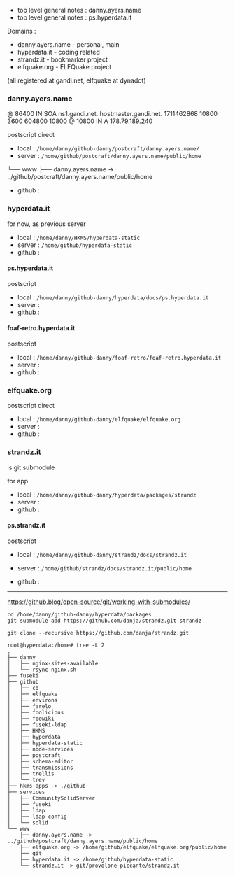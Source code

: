 - top level general notes : danny.ayers.name
- top level general notes : ps.hyperdata.it

Domains :

- danny.ayers.name - personal, main
- hyperdata.it - coding related
- strandz.it - bookmarker project
- elfquake.org - ELFQuake project

(all registered at gandi.net, elfquake at dynadot)

### danny.ayers.name

@ 86400 IN SOA ns1.gandi.net. hostmaster.gandi.net. 1711462868 10800 3600 604800 10800
@ 10800 IN A 178.79.189.240

postscript direct

- local : `/home/danny/github-danny/postcraft/danny.ayers.name/`
- server : `/home/github/postcraft/danny.ayers.name/public/home`

└── www
├── danny.ayers.name -> ../github/postcraft/danny.ayers.name/public/home

- github :

### hyperdata.it

for now, as previous server

- local : `/home/danny/HKMS/hyperdata-static`
- server : `/home/github/hyperdata-static`
- github :

#### ps.hyperdata.it

postscript

- local : `/home/danny/github-danny/hyperdata/docs/ps.hyperdata.it`
- server :
- github :

#### foaf-retro.hyperdata.it

postscript

- local : `/home/danny/github-danny/foaf-retro/foaf-retro.hyperdata.it`
- server :
- github :

### elfquake.org

postscript direct

- local : `/home/danny/github-danny/elfquake/elfquake.org`
- server :
- github :

### strandz.it

is git submodule

for app

- local : `/home/danny/github-danny/hyperdata/packages/strandz`
- server :
- github :

#### ps.strandz.it

postscript

- local : `/home/danny/github-danny/strandz/docs/strandz.it`
- server : `/home/github/strandz/docs/strandz.it/public/home`

- github :

---

https://github.blog/open-source/git/working-with-submodules/

```
cd /home/danny/github-danny/hyperdata/packages
git submodule add https://github.com/danja/strandz.git strandz
```

```
git clone --recursive https://github.com/danja/strandz.git
```

```
root@hyperdata:/home# tree -L 2
.
├── danny
│   ├── nginx-sites-available
│   └── rsync-nginx.sh
├── fuseki
├── github
│   ├── cd
│   ├── elfquake
│   ├── environs
│   ├── farelo
│   ├── foolicious
│   ├── foowiki
│   ├── fuseki-ldap
│   ├── HKMS
│   ├── hyperdata
│   ├── hyperdata-static
│   ├── node-services
│   ├── postcraft
│   ├── schema-editor
│   ├── transmissions
│   ├── trellis
│   └── trev
├── hkms-apps -> ./github
├── services
│   ├── CommunitySolidServer
│   ├── fuseki
│   ├── ldap
│   ├── ldap-config
│   └── solid
└── www
    ├── danny.ayers.name -> ../github/postcraft/danny.ayers.name/public/home
    ├── elfquake.org -> /home/github/elfquake/elfquake.org/public/home
    ├── git
    ├── hyperdata.it -> /home/github/hyperdata-static
    └── strandz.it -> git/provolone-piccante/strandz.it

```
